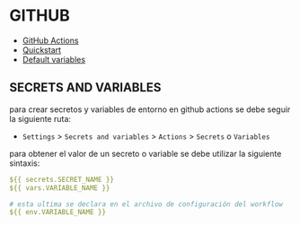 # GITHUB

- [GitHub Actions](https://docs.github.com/es/actions)
- [Quickstart](https://docs.github.com/es/actions/quickstart)
- [Default variables](https://docs.github.com/es/actions/learn-github-actions/variables)

## **SECRETS AND VARIABLES**

para crear secretos y variables de entorno en github actions se debe seguir la siguiente ruta:

- `Settings` > `Secrets and variables` > `Actions` > `Secrets` o `Variables`

para obtener el valor de un secreto o variable se debe utilizar la siguiente sintaxis:

```yaml
${{ secrets.SECRET_NAME }}
${{ vars.VARIABLE_NAME }}

# esta ultima se declara en el archivo de configuración del workflow
${{ env.VARIABLE_NAME }}
```
